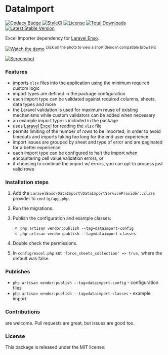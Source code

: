 <!--h-->
# DataImport

[![Codacy Badge](https://api.codacy.com/project/badge/Grade/b169a2f09f864cd5b274ce63008f04b9)](https://www.codacy.com/app/laravel-enso/DataImport?utm_source=github.com&amp;utm_medium=referral&amp;utm_content=laravel-enso/DataImport&amp;utm_campaign=Badge_Grade)
[![StyleCI](https://styleci.io/repos/89221336/shield?branch=master)](https://styleci.io/repos/89221336)
[![License](https://poser.pugx.org/laravel-enso/dataimport/license)](https://https://packagist.org/packages/laravel-enso/dataimport)
[![Total Downloads](https://poser.pugx.org/laravel-enso/dataimport/downloads)](https://packagist.org/packages/laravel-enso/dataimport)
[![Latest Stable Version](https://poser.pugx.org/laravel-enso/dataimport/version)](https://packagist.org/packages/laravel-enso/dataimport)
<!--/h-->

Excel Importer dependency for [Laravel Enso](https://github.com/laravel-enso/Enso).

[![Watch the demo](https://laravel-enso.github.io/dataimport/screenshots/Selection_006_thumb.png)](https://laravel-enso.github.io/dataimport/videos/demo_01.webm)
<sup>click on the photo to view a short demo in compatible browsers</sup>

[![Screenshot](https://laravel-enso.github.io/dataimport/screenshots/Selection_007_thumb.png)](https://laravel-enso.github.io/dataimport/screenshots/Selection_007.png)


### Features

- imports `xlsx` files into the application using the minimum required custom logic
- import types are defined in the package configuration
- each import type can be validated against required columns, sheets, data types and more
- the Laravel validation is used for maximum reuse of existing mechanisms while custom validators can be added when necessary
- an example import type is included in the package
- uses [Laravel Excel](https://github.com/Maatwebsite/Laravel-Excel) for reading the `xlsx` file
- permits limiting of the number of rows to be imported, in order to avoid timeouts and imports taking too long for the end user experience
- import issues are grouped by sheet and type of error and are paginated for a better experience
- each import type can be configured to halt the import when encountering cell value validation errors, or  
- if choosing to continue the import w/ errors, you can opt to process just valid rows 

### Installation steps

1. Add the `LaravelEnso\DataImport\DataImportServiceProvider::class` provider to `config/app.php`.

2. Run the migrations.

3. Publish the configuration and example classes:
    * `php artisan vendor:publish --tag=dataimport-config`
    * `php artisan vendor:publish --tag=dataimport-classes`

4. Double check the permissions.

5. In `config/excel.php` set `'force_sheets_collection' => true,` where the default was false.

### Publishes

- `php artisan vendor:publish --tag=dataimport-config` - configuration files
- `php artisan vendor:publish --tag=dataimport-classes` - example import

<!--h-->
### Contributions

are welcome. Pull requests are great, but issues are good too.

### License

This package is released under the MIT license.
<!--/h-->